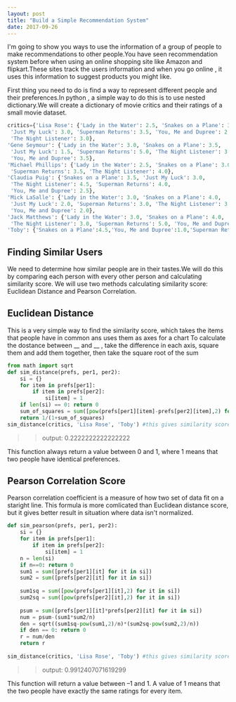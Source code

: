 ```yaml
---
layout: post
title: "Build a Simple Recommendation System"
date: 2017-09-26
---
```


I'm going to show you ways to use the information of a group of people to make recommendations to other people.You have seen recommendation 
system before when using an online shopping site like Amazon and flipkart.These sites track the users information and when you go online
, it uses this information to suggest products you might like.

First thing you need to do is find a way to represent different people and their preferences.In python , a simple way to do this is to use
nested dictionary.We will create a dictionary of movie critics and their ratings of a small movie dataset.

```python
critics={'Lisa Rose': {'Lady in the Water': 2.5, 'Snakes on a Plane': 3.5,
 'Just My Luck': 3.0, 'Superman Returns': 3.5, 'You, Me and Dupree': 2.5,
 'The Night Listener': 3.0},
'Gene Seymour': {'Lady in the Water': 3.0, 'Snakes on a Plane': 3.5,
 'Just My Luck': 1.5, 'Superman Returns': 5.0, 'The Night Listener': 3.0,
 'You, Me and Dupree': 3.5},
'Michael Phillips': {'Lady in the Water': 2.5, 'Snakes on a Plane': 3.0,
 'Superman Returns': 3.5, 'The Night Listener': 4.0},
'Claudia Puig': {'Snakes on a Plane': 3.5, 'Just My Luck': 3.0,
 'The Night Listener': 4.5, 'Superman Returns': 4.0,
 'You, Me and Dupree': 2.5},
'Mick LaSalle': {'Lady in the Water': 3.0, 'Snakes on a Plane': 4.0,
 'Just My Luck': 2.0, 'Superman Returns': 3.0, 'The Night Listener': 3.0,
 'You, Me and Dupree': 2.0},
'Jack Matthews': {'Lady in the Water': 3.0, 'Snakes on a Plane': 4.0,
 'The Night Listener': 3.0, 'Superman Returns': 5.0, 'You, Me and Dupree': 3.5},
'Toby': {'Snakes on a Plane':4.5,'You, Me and Dupree':1.0,'Superman Returns':4.0}}
```

## Finding Similar Users

We need to determine how similar people are in their tastes.We will do this by comparing each person with every other person and  calculating
similarity score. We will use two methods calculating similarity score: Euclidean Distance and Pearson Correlation.

## Euclidean Distance

This is a very simple way to find the similarity score, which takes the items that people have in common ans uses them as axes for a chart
To calculate the dostance between __ and __ , take  the difference in each axis, square them and add them together, then take the square root of the sum

```python
from math import sqrt
def sim_distance(prefs, per1, per2):
    si = {}
    for item in prefs[per1]:
        if item in prefs[per2]:
            si[item] = 1
    if len(si) == 0: return 0
    sum_of_squares = sum([pow(prefs[per1][item]-prefs[per2][item],2) for item in prefs[per1] if item in prefs[per2]])
    return 1/(1+sum_of_squares)
sim_distance(critics, 'Lisa Rose', 'Toby') #this gives similarity score between Lisa Rose and Toby.
```

>> output: 0.2222222222222222 

This function always return a value between 0 and 1, where 1 means that two people have identical preferences.

## Pearson Correlation Score

Pearson correlation coefficient is a measure of how two set of data fit on a staright line. This formula is more comlicated than Euclidean distance score, but it gives better result in situation where data isn't normalized. 

```python
def sim_pearson(prefs, per1, per2):
    si = {}
    for item in prefs[per1]:
        if item in prefs[per2]:
            si[item] = 1
    n = len(si)
    if n==0: return 0
    sum1 = sum([prefs[per1][it] for it in si])
    sum2 = sum([prefs[per2][it] for it in si])
    
    sum1sq = sum([pow(prefs[per1][it],2) for it in si])
    sum2sq = sum([pow(prefs[per2][it],2) for it in si])
    
    psum = sum([prefs[per1][it]*prefs[per2][it] for it in si])
    num = psum-(sum1*sum2/n)
    den = sqrt((sum1sq-pow(sum1,2)/n)*(sum2sq-pow(sum2,2)/n))
    if den == 0: return 0
    r = num/den
    return r
    
sim_distance(critics, 'Lisa Rose', 'Toby') #this gives similarity score between Lisa Rose and Toby.
```

>> output: 0.9912407071619299

This function will return a value between –1 and 1. A value of 1 means that the two
people have exactly the same ratings for every item.
    


